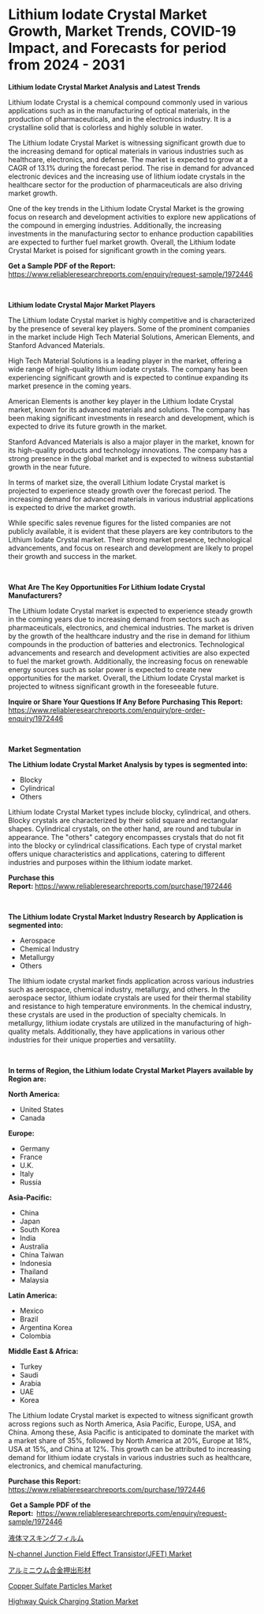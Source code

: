 <p><h1>Lithium Iodate Crystal Market Growth, Market Trends, COVID-19 Impact, and Forecasts for period from 2024 - 2031</h1></p><p><strong>Lithium Iodate Crystal Market Analysis and Latest Trends</strong></p>
<p><p>Lithium Iodate Crystal is a chemical compound commonly used in various applications such as in the manufacturing of optical materials, in the production of pharmaceuticals, and in the electronics industry. It is a crystalline solid that is colorless and highly soluble in water.</p><p>The Lithium Iodate Crystal Market is witnessing significant growth due to the increasing demand for optical materials in various industries such as healthcare, electronics, and defense. The market is expected to grow at a CAGR of 13.1% during the forecast period. The rise in demand for advanced electronic devices and the increasing use of lithium iodate crystals in the healthcare sector for the production of pharmaceuticals are also driving market growth.</p><p>One of the key trends in the Lithium Iodate Crystal Market is the growing focus on research and development activities to explore new applications of the compound in emerging industries. Additionally, the increasing investments in the manufacturing sector to enhance production capabilities are expected to further fuel market growth. Overall, the Lithium Iodate Crystal Market is poised for significant growth in the coming years.</p></p>
<p><strong>Get a Sample PDF of the Report:&nbsp;</strong> <a href="https://www.reliableresearchreports.com/enquiry/request-sample/1972446">https://www.reliableresearchreports.com/enquiry/request-sample/1972446</a></p>
<p>&nbsp;</p>
<p><strong>Lithium Iodate Crystal Major Market Players</strong></p>
<p><p>The Lithium Iodate Crystal market is highly competitive and is characterized by the presence of several key players. Some of the prominent companies in the market include High Tech Material Solutions, American Elements, and Stanford Advanced Materials.</p><p>High Tech Material Solutions is a leading player in the market, offering a wide range of high-quality lithium iodate crystals. The company has been experiencing significant growth and is expected to continue expanding its market presence in the coming years.</p><p>American Elements is another key player in the Lithium Iodate Crystal market, known for its advanced materials and solutions. The company has been making significant investments in research and development, which is expected to drive its future growth in the market.</p><p>Stanford Advanced Materials is also a major player in the market, known for its high-quality products and technology innovations. The company has a strong presence in the global market and is expected to witness substantial growth in the near future.</p><p>In terms of market size, the overall Lithium Iodate Crystal market is projected to experience steady growth over the forecast period. The increasing demand for advanced materials in various industrial applications is expected to drive the market growth.</p><p>While specific sales revenue figures for the listed companies are not publicly available, it is evident that these players are key contributors to the Lithium Iodate Crystal market. Their strong market presence, technological advancements, and focus on research and development are likely to propel their growth and success in the market.</p></p>
<p>&nbsp;</p>
<p><strong>What Are The Key Opportunities For Lithium Iodate Crystal Manufacturers?</strong></p>
<p><p>The Lithium Iodate Crystal market is expected to experience steady growth in the coming years due to increasing demand from sectors such as pharmaceuticals, electronics, and chemical industries. The market is driven by the growth of the healthcare industry and the rise in demand for lithium compounds in the production of batteries and electronics. Technological advancements and research and development activities are also expected to fuel the market growth. Additionally, the increasing focus on renewable energy sources such as solar power is expected to create new opportunities for the market. Overall, the Lithium Iodate Crystal market is projected to witness significant growth in the foreseeable future.</p></p>
<p><strong>Inquire or Share Your Questions If Any Before Purchasing This Report:</strong> <a href="https://www.reliableresearchreports.com/enquiry/pre-order-enquiry/1972446">https://www.reliableresearchreports.com/enquiry/pre-order-enquiry/1972446</a></p>
<p>&nbsp;</p>
<p><strong>Market Segmentation</strong></p>
<p><strong>The Lithium Iodate Crystal Market Analysis by types is segmented into:</strong></p>
<p><ul><li>Blocky</li><li>Cylindrical</li><li>Others</li></ul></p>
<p><p>Lithium Iodate Crystal Market types include blocky, cylindrical, and others. Blocky crystals are characterized by their solid square and rectangular shapes. Cylindrical crystals, on the other hand, are round and tubular in appearance. The "others" category encompasses crystals that do not fit into the blocky or cylindrical classifications. Each type of crystal market offers unique characteristics and applications, catering to different industries and purposes within the lithium iodate market.</p></p>
<p><strong>Purchase this Report:&nbsp;</strong><a href="https://www.reliableresearchreports.com/purchase/1972446">https://www.reliableresearchreports.com/purchase/1972446</a></p>
<p>&nbsp;</p>
<p><strong>The Lithium Iodate Crystal Market Industry Research by Application is segmented into:</strong></p>
<p><ul><li>Aerospace</li><li>Chemical Industry</li><li>Metallurgy</li><li>Others</li></ul></p>
<p><p>The lithium iodate crystal market finds application across various industries such as aerospace, chemical industry, metallurgy, and others. In the aerospace sector, lithium iodate crystals are used for their thermal stability and resistance to high temperature environments. In the chemical industry, these crystals are used in the production of specialty chemicals. In metallurgy, lithium iodate crystals are utilized in the manufacturing of high-quality metals. Additionally, they have applications in various other industries for their unique properties and versatility.</p></p>
<p>&nbsp;</p>
<p><strong>In terms of Region, the Lithium Iodate Crystal Market Players available by Region are:</strong></p>
<p>
    <p> <strong> North America: </strong>
        <ul>
            <li>United States</li>
            <li>Canada</li>
        </ul>
        </p> 
    <p> <strong> Europe: </strong>
        <ul>
            <li>Germany</li>
            <li>France</li>
            <li>U.K.</li>
            <li>Italy</li>
            <li>Russia</li>
        </ul>
        </p> 
    <p> <strong> Asia-Pacific: </strong>
        <ul>
            <li>China</li>
            <li>Japan</li>
            <li>South Korea</li>
            <li>India</li>
            <li>Australia</li>
            <li>China Taiwan</li>
            <li>Indonesia</li>
            <li>Thailand</li>
            <li>Malaysia</li>
        </ul>
        </p> 
    <p> <strong> Latin America: </strong>
        <ul>
            <li>Mexico</li>
            <li>Brazil</li>
            <li>Argentina Korea</li>
            <li>Colombia</li>
        </ul>
        </p> 
    <p> <strong> Middle East & Africa: </strong>
        <ul>
            <li>Turkey</li>
            <li>Saudi</li>
            <li>Arabia</li>
            <li>UAE</li>
            <li>Korea</li>
        </ul>
    </p>
    </p>
<p><p>The Lithium Iodate Crystal market is expected to witness significant growth across regions such as North America, Asia Pacific, Europe, USA, and China. Among these, Asia Pacific is anticipated to dominate the market with a market share of 35%, followed by North America at 20%, Europe at 18%, USA at 15%, and China at 12%. This growth can be attributed to increasing demand for lithium iodate crystals in various industries such as healthcare, electronics, and chemical manufacturing.</p></p>
<p><strong>Purchase this Report: </strong><a href="https://www.reliableresearchreports.com/purchase/1972446">https://www.reliableresearchreports.com/purchase/1972446</a></p>
<p>&nbsp;<strong>Get a Sample PDF of the Report:&nbsp;&nbsp;</strong><a href="https://www.reliableresearchreports.com/enquiry/request-sample/1972446">https://www.reliableresearchreports.com/enquiry/request-sample/1972446</a></p>
<p><strong></strong></p>
<p><p><a href="https://github.com/avwofrml53535/Market-Research-Report-List-1/blob/main/67012262278.md">液体マスキングフィルム</a></p><p><a href="https://issuu.com/reportprime-2/docs/n-channel-junction-field-effect-transistorjfet-mar">N-channel Junction Field Effect Transistor(JFET) Market</a></p><p><a href="https://github.com/vtbvgl20191192/Market-Research-Report-List-1/blob/main/26409602279.md">アルミニウム合金押出形材</a></p><p><a href="https://github.com/mbisetmhermsr/Market-Research-Report-List-1/blob/main/copper-sulfate-particles-market.md">Copper Sulfate Particles Market</a></p><p><a href="https://issuu.com/reportprime-2/docs/highway-quick-charging-station-market-size-2030.pp">Highway Quick Charging Station Market</a></p></p>
